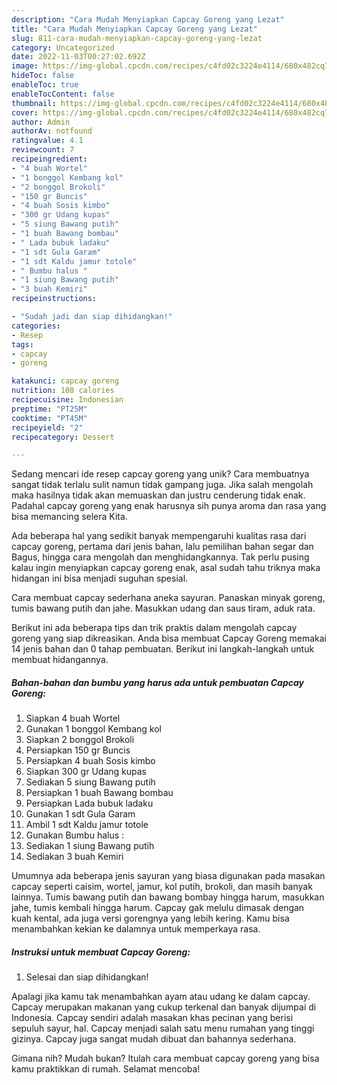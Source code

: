 ```yaml
---
description: "Cara Mudah Menyiapkan Capcay Goreng yang Lezat"
title: "Cara Mudah Menyiapkan Capcay Goreng yang Lezat"
slug: 811-cara-mudah-menyiapkan-capcay-goreng-yang-lezat
category: Uncategorized
date: 2022-11-03T00:27:02.692Z
image: https://img-global.cpcdn.com/recipes/c4fd02c3224e4114/680x482cq70/capcay-goreng-foto-resep-utama.jpg
hideToc: false
enableToc: true
enableTocContent: false
thumbnail: https://img-global.cpcdn.com/recipes/c4fd02c3224e4114/680x482cq70/capcay-goreng-foto-resep-utama.jpg
cover: https://img-global.cpcdn.com/recipes/c4fd02c3224e4114/680x482cq70/capcay-goreng-foto-resep-utama.jpg
author: Admin
authorAv: notfound
ratingvalue: 4.1
reviewcount: 7
recipeingredient:
- "4 buah Wortel"
- "1 bonggol Kembang kol"
- "2 bonggol Brokoli"
- "150 gr Buncis"
- "4 buah Sosis kimbo"
- "300 gr Udang kupas"
- "5 siung Bawang putih"
- "1 buah Bawang bombau"
- " Lada bubuk ladaku"
- "1 sdt Gula Garam"
- "1 sdt Kaldu jamur totole"
- " Bumbu halus "
- "1 siung Bawang putih"
- "3 buah Kemiri"
recipeinstructions:

- "Sudah jadi dan siap dihidangkan!"
categories:
- Resep
tags:
- capcay
- goreng

katakunci: capcay goreng 
nutrition: 108 calories
recipecuisine: Indonesian
preptime: "PT25M"
cooktime: "PT45M"
recipeyield: "2"
recipecategory: Dessert

---
```





Sedang mencari ide resep capcay goreng yang unik? Cara membuatnya sangat tidak terlalu sulit namun tidak gampang juga. Jika salah mengolah maka hasilnya tidak akan memuaskan dan justru cenderung tidak enak. Padahal capcay goreng yang enak harusnya sih punya aroma dan rasa yang bisa memancing selera Kita.





Ada beberapa hal yang sedikit banyak mempengaruhi kualitas rasa dari capcay goreng, pertama dari jenis bahan, lalu pemilihan bahan segar dan Bagus, hingga cara mengolah dan menghidangkannya. Tak perlu pusing kalau ingin menyiapkan capcay goreng enak,      asal sudah tahu triknya maka hidangan ini bisa menjadi suguhan spesial.














Cara membuat capcay sederhana aneka sayuran. Panaskan minyak goreng, tumis bawang putih dan jahe. Masukkan udang dan saus tiram, aduk rata.






Berikut ini ada beberapa tips dan trik praktis dalam mengolah capcay goreng yang siap dikreasikan. Anda bisa membuat Capcay Goreng memakai 14 jenis bahan dan 0 tahap pembuatan. Berikut ini langkah-langkah untuk membuat hidangannya.

<!--inarticleads1-->

##### Bahan-bahan dan bumbu yang harus ada untuk pembuatan Capcay Goreng:

1. Siapkan 4 buah Wortel
1. Gunakan 1 bonggol Kembang kol
1. Siapkan 2 bonggol Brokoli
1. Persiapkan 150 gr Buncis
1. Persiapkan 4 buah Sosis kimbo
1. Siapkan 300 gr Udang kupas
1. Sediakan 5 siung Bawang putih
1. Persiapkan 1 buah Bawang bombau
1. Persiapkan  Lada bubuk ladaku
1. Gunakan 1 sdt Gula Garam
1. Ambil 1 sdt Kaldu jamur totole
1. Gunakan  Bumbu halus :
1. Sediakan 1 siung Bawang putih
1. Sediakan 3 buah Kemiri


Umumnya ada beberapa jenis sayuran yang biasa digunakan pada masakan capcay seperti caisim, wortel, jamur, kol putih, brokoli, dan masih banyak lainnya. Tumis bawang putih dan bawang bombay hingga harum, masukkan jahe, tumis kembali hingga harum. Capcay gak melulu dimasak dengan kuah kental, ada juga versi gorengnya yang lebih kering. Kamu bisa menambahkan kekian ke dalamnya untuk memperkaya rasa. 

<!--inarticleads2-->

##### Instruksi untuk membuat Capcay Goreng:


1. Selesai dan siap dihidangkan!

Apalagi jika kamu tak menambahkan ayam atau udang ke dalam capcay. Capcay merupakan makanan yang cukup terkenal dan banyak dijumpai di Indonesia. Capcay sendiri adalah masakan khas pecinan yang berisi sepuluh sayur, hal. Capcay menjadi salah satu menu rumahan yang tinggi gizinya. Capcay juga sangat mudah dibuat dan bahannya sederhana. 

Gimana nih? Mudah bukan? Itulah cara membuat capcay goreng yang bisa kamu praktikkan di rumah. Selamat mencoba!
